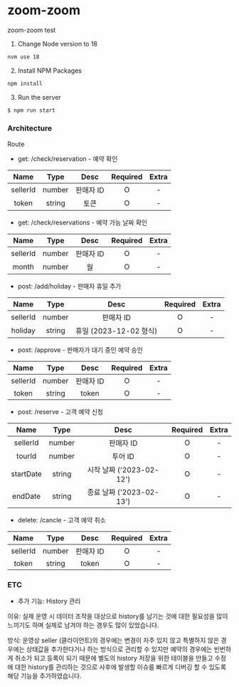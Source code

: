 # zoom-zoom
zoom-zoom test

1. Change Node version to 18
```bash
nvm use 18
```

2. Install NPM Packages
```bash
npm install
```

3. Run the server
```sh
$ npm run start
```


### Architecture


Route

- get: /check/reservation  - 예약 확인

|    Name    |  Type  |  Desc  | Required | Extra |
|:----------:|:------:|:------:|:--------:| :---: |
|  sellerId  | number | 판매자 ID |    O     | - |
token| string |   토큰   |    O     |  - |

- get: /check/reservations - 예약 가능 날짜 확인

|    Name    |  Type  |  Desc  | Required | Extra |
|:----------:|:------:|:------:|:--------:| :---: |
|  sellerId  | number | 판매자 ID |    O     | - |
month| number |   월    |    O     |  - |
 
- post: /add/holiday - 판매자 휴일 추가

|    Name    |  Type  |        Desc        | Required | Extra |
|:----------:|:------:|:------------------:|:--------:| :---: |
|  sellerId  | number |       판매자 ID       |    O     | - |
holiday| string | 휴일 (2023-12-02 형식) |    O     |  - |

- post: /approve - 판매자가 대기 중인 예약 승인

|    Name    |  Type  |  Desc  | Required | Extra |
|:----------:|:------:|:------:|:--------:| :---: |
|  sellerId  | number | 판매자 ID |    O     | - |
token| string | token  |    O     |  - |

- post: /reserve - 고객 예약 신청

|   Name    |  Type  |  Desc  | Required | Extra |
|:---------:|:------:|:------:|:--------:| :---: |
| sellerId  | number | 판매자 ID |    O     | - |
  tourId   | number | 투어 ID  |    O     |  - |
| startDate | string | 시작 날짜 ('2023-02-12') |    O     | - |
|  endDate  | string | 종료 날짜 ('2023-02-13')  |    O     |  - |

- delete: /cancle - 고객 예약 취소

|   Name    |  Type  |  Desc  | Required | Extra |
|:---------:|:------:|:------:|:--------:| :---: |
| sellerId  | number | 판매자 ID |    O     | - |
token| string | token  |    O     |  - |




### ETC

- 추가 기능: History 관리

이유: 실제 운영 시 데이터 조작을 대상으로 history를 남기는 것에 대한 필요성을 많이 느끼기도 하며
실제로 남겨야 하는 경우도 많이 있었습니다. 

방식: 운영상 seller (클라이언트)의 경우에는 변경이 자주 있지 않고 특별하지 않은 경우에는
상태값을 추가한다거나 하는 방식으로 관리할 수 있지만 예약의 경우에는 빈번하게 취소가 되고 등록이 되기 때문에
별도의 history 저장을 위한 테이블을 만들고 수정에 대한 history를 관리하는 것으로 
사후에 발생할 이슈를 빠르게 디버깅 할 수 있도록 해당 기능을 추가하였습니다.